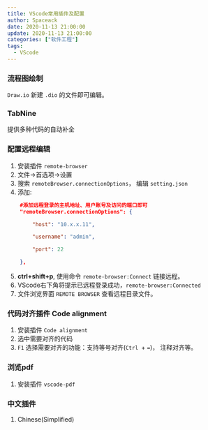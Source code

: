 ```yaml
---
title: VScode常用插件及配置
author: Spaceack
date: 2020-11-13 21:00:00
update: 2020-11-13 21:00:00
categories: ["软件工程"]
tags: 
  - VScode
---
```

### 流程图绘制
`Draw.io`
新建 `.dio` 的文件即可编辑。

### TabNine
提供多种代码的自动补全

### 配置远程编辑
1. 安装插件 `remote-browser`
2. 文件→首选项→设置
3. 搜索 `remoteBrowser.connectionOptions`， 编辑 `setting.json`
4. 添加:
  ```json
      #添加远程登录的主机地址、用户账号及访问的端口即可
      "remoteBrowser.connectionOptions": {

          "host": "10.x.x.11",  

          "username": "admin", 

          "port": 22

      },
  ```
  5. **ctrl+shift+p**, 使用命令 `remote-browser:Connect` 链接远程。
  6. VScode右下角将提示已远程登录成功，`remote-browser:Connected`
  7. 文件浏览界面 `REMOTE BROWSER` 查看远程目录文件。

###  代码对齐插件 Code alignment
1. 安装插件 `Code alignment`
2. 选中需要对齐的代码
3. `F1` 选择需要对齐的功能：支持等号对齐(`Ctrl `+ `=`)， 注释对齐等。

### 浏览pdf
1. 安装插件 `vscode-pdf`

### 中文插件
1. Chinese(Simplified)